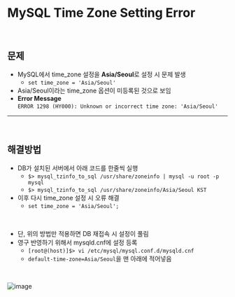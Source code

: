 # MySQL Time Zone Setting Error

<br>

## **문제**

- MySQL에서 time_zone 설정을 **Asia/Seoul**로 설정 시 문제 발생
  - `set time_zone = 'Asia/Seoul'`
- Asia/Seoul이라는 time_zone 옵션이 미등록된 것으로 보임
- **Error Message**
  <br>`ERROR 1298 (HY000): Unknown or incorrect time zone: 'Asia/Seoul'`

---

<br>

## **해결방법**

- DB가 설치된 서버에서 아래 코드를 한줄씩 실행
  - `$> mysql_tzinfo_to_sql /usr/share/zoneinfo | mysql -u root -p mysql`
  - `$> mysql_tzinfo_to_sql /usr/share/zoneinfo/Asia/Seoul KST`
- 이후 다시 time_zone 설정 시 오류 해결
  - `set time_zone = 'Asia/Seoul';`

<br>

- 단, 위의 방법만 적용하면 DB 재접속 시 설정이 풀림
- 영구 반영하기 위해서 mysqld.cnf에 설정 등록
  - `[root@(host)]$> vi /etc/mysql/mysql.conf.d/mysqld.cnf`
  - `default-time-zone=Asia/Seoul`을 맨 아래에 적어넣음

<br>

![image](https://user-images.githubusercontent.com/60606025/149471684-4e047883-9fe9-46c0-a987-ec41a9ed7d8f.png)

